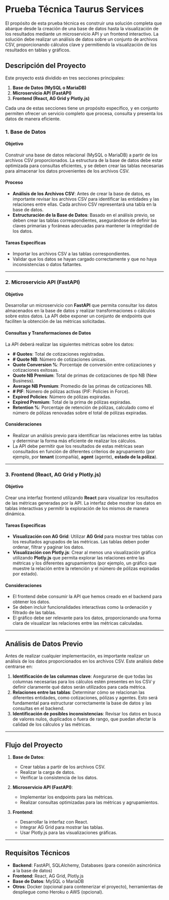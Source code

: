 # Prueba Técnica Taurus Services

El propósito de esta prueba técnica es construir una solución completa que abarque desde la creación de una base de datos hasta la visualización de los resultados mediante un microservicio API y un frontend interactivo. La solución debe realizar un análisis de datos sobre un conjunto de archivos CSV, proporcionando cálculos clave y permitiendo la visualización de los resultados en tablas y gráficos.

## Descripción del Proyecto

Este proyecto está dividido en tres secciones principales:

1. **Base de Datos (MySQL o MariaDB)**
2. **Microservicio API (FastAPI)**
3. **Frontend (React, AG Grid y Plotly.js)**

Cada una de estas secciones tiene un propósito específico, y en conjunto permiten ofrecer un servicio completo que procesa, consulta y presenta los datos de manera eficiente.

### 1. Base de Datos

#### Objetivo
Construir una base de datos relacional (MySQL o MariaDB) a partir de los archivos CSV proporcionados. La estructura de la base de datos debe estar optimizada para consultas eficientes, y se deben crear las tablas necesarias para almacenar los datos provenientes de los archivos CSV.

#### Proceso

- **Análisis de los Archivos CSV**: Antes de crear la base de datos, es importante revisar los archivos CSV para identificar las entidades y las relaciones entre ellas. Cada archivo CSV representará una tabla en la base de datos.
- **Estructuración de la Base de Datos**: Basado en el análisis previo, se deben crear las tablas correspondientes, asegurándose de definir las claves primarias y foráneas adecuadas para mantener la integridad de los datos.

#### Tareas Específicas
- Importar los archivos CSV a las tablas correspondientes.
- Validar que los datos se hayan cargado correctamente y que no haya inconsistencias o datos faltantes.

---

### 2. Microservicio API (FastAPI)

#### Objetivo
Desarrollar un microservicio con **FastAPI** que permita consultar los datos almacenados en la base de datos y realizar transformaciones o cálculos sobre estos datos. La API debe exponer un conjunto de endpoints que faciliten la obtención de las métricas solicitadas.

#### Consultas y Transformaciones de Datos

La API deberá realizar las siguientes métricas sobre los datos:
- **# Quotes**: Total de cotizaciones registradas.
- **# Quote NB**: Número de cotizaciones únicas.
- **Quote Conversion %**: Porcentaje de conversión entre cotizaciones y cotizaciones exitosas.
- **Quote NB Premium**: Total de primas de cotizaciones de tipo NB (New Business).
- **Average NB Premium**: Promedio de las primas de cotizaciones NB.
- **# PIF**: Número de pólizas activas (PIF: Policies in Force).
- **Expired Policies**: Número de pólizas expiradas.
- **Expired Premium**: Total de la prima de pólizas expiradas.
- **Retention %**: Porcentaje de retención de pólizas, calculado como el número de pólizas renovadas sobre el total de pólizas expiradas.

#### Consideraciones
- Realizar un análisis previo para identificar las relaciones entre las tablas y determinar la forma más eficiente de realizar los cálculos.
- La API debe permitir que los resultados de estas métricas sean consultados en función de diferentes criterios de agrupamiento (por ejemplo, por **tenant** (compañía), **agent** (agente), **estado de la póliza**).

---

### 3. Frontend (React, AG Grid y Plotly.js)

#### Objetivo
Crear una interfaz frontend utilizando **React** para visualizar los resultados de las métricas generadas por la API. La interfaz debe mostrar los datos en tablas interactivas y permitir la exploración de los mismos de manera dinámica.

#### Tareas Específicas

- **Visualización con AG Grid**: Utilizar **AG Grid** para mostrar tres tablas con los resultados agrupados de las métricas. Las tablas deben poder ordenar, filtrar y paginar los datos.
- **Visualización con Plotly.js**: Crear al menos una visualización gráfica utilizando **Plotly.js** que permita explorar las relaciones entre las métricas y los diferentes agrupamientos (por ejemplo, un gráfico que muestre la relación entre la retención y el número de pólizas expiradas por estado).

#### Consideraciones

- El frontend debe consumir la API que hemos creado en el backend para obtener los datos.
- Se deben incluir funcionalidades interactivas como la ordenación y filtrado de las tablas.
- El gráfico debe ser relevante para los datos, proporcionando una forma clara de visualizar las relaciones entre las métricas calculadas.

---

## Análisis de Datos Previo

Antes de realizar cualquier implementación, es importante realizar un análisis de los datos proporcionados en los archivos CSV. Este análisis debe centrarse en:

1. **Identificación de las columnas clave**: Asegurarse de que todas las columnas necesarias para los cálculos estén presentes en los CSV y definir claramente qué datos serán utilizados para cada métrica.
2. **Relaciones entre las tablas**: Determinar cómo se relacionan las diferentes entidades, como cotizaciones, pólizas y agentes. Esto será fundamental para estructurar correctamente la base de datos y las consultas en el backend.
3. **Identificación de posibles inconsistencias**: Revisar los datos en busca de valores nulos, duplicados o fuera de rango, que puedan afectar la calidad de los cálculos y las métricas.

---

## Flujo del Proyecto

1. **Base de Datos**: 
   - Crear tablas a partir de los archivos CSV.
   - Realizar la carga de datos.
   - Verificar la consistencia de los datos.

2. **Microservicio API (FastAPI)**:
   - Implementar los endpoints para las métricas.
   - Realizar consultas optimizadas para las métricas y agrupamientos.
   
3. **Frontend**:
   - Desarrollar la interfaz con React.
   - Integrar AG Grid para mostrar las tablas.
   - Usar Plotly.js para las visualizaciones gráficas.

---

## Requisitos Técnicos

- **Backend**: FastAPI, SQLAlchemy, Databases (para conexión asincrónica a la base de datos)
- **Frontend**: React, AG Grid, Plotly.js
- **Base de Datos**: MySQL o MariaDB
- **Otros**: Docker (opcional para contenerizar el proyecto), herramientas de despliegue como Heroku o AWS (opcional).
